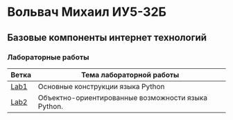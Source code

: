 # Вольвач Михаил ИУ5-32Б

## Базовые компоненты интернет технологий

### Лабораторные работы

| Ветка                                                     | Тема лабораторной работы                           |
|-----------------------------------------------------------|----------------------------------------------------|
| [Lab1](https://github.com/MikhailVolvach/BKIT/tree/lab-1) | Основные конструкции языка Python                  |
| [Lab2](https://github.com/MikhailVolvach/BKIT/tree/lab-2) | Объектно-ориентированные возможности языка Python. |